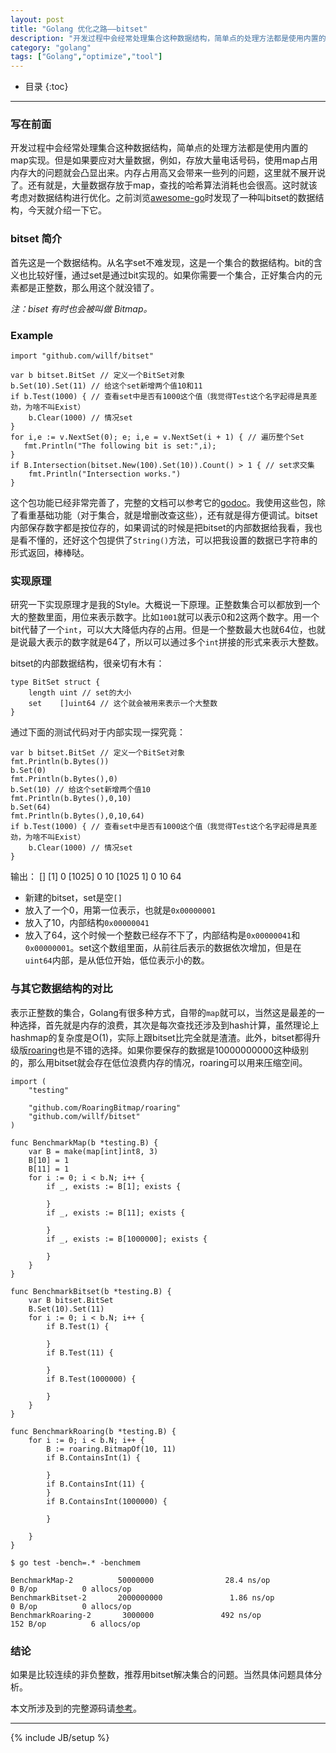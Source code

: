```yaml
---
layout: post
title: "Golang 优化之路——bitset"
description: "开发过程中会经常处理集合这种数据结构，简单点的处理方法都是使用内置的map实现。今天讲一种优化方式——bitset。"
category: "golang"
tags: ["Golang","optimize","tool"]
---
```


* 目录
{:toc}

---

### 写在前面

开发过程中会经常处理集合这种数据结构，简单点的处理方法都是使用内置的map实现。但是如果要应对大量数据，例如，存放大量电话号码，使用map占用内存大的问题就会凸显出来。内存占用高又会带来一些列的问题，这里就不展开说了。还有就是，大量数据存放于map，查找的哈希算法消耗也会很高。这时就该考虑对数据结构进行优化。之前浏览[awesome-go](http://awesome-go.com/)时发现了一种叫bitset的数据结构，今天就介绍一下它。

### bitset 简介

首先这是一个数据结构。从名字set不难发现，这是一个集合的数据结构。bit的含义也比较好懂，通过set是通过bit实现的。如果你需要一个集合，正好集合内的元素都是正整数，那么用这个就没错了。

*注：biset 有时也会被叫做 Bitmap。*

### Example

	import "github.com/willf/bitset"
	
	var b bitset.BitSet // 定义一个BitSet对象
	b.Set(10).Set(11) // 给这个set新增两个值10和11
	if b.Test(1000) { // 查看set中是否有1000这个值（我觉得Test这个名字起得是真差劲，为啥不叫Exist）
		b.Clear(1000) // 情况set
	}
	for i,e := v.NextSet(0); e; i,e = v.NextSet(i + 1) { // 遍历整个Set
	   fmt.Println("The following bit is set:",i);
	}
	if B.Intersection(bitset.New(100).Set(10)).Count() > 1 { // set求交集
		fmt.Println("Intersection works.")
	}
	
这个包功能已经非常完善了，完整的文档可以参考它的[godoc](https://godoc.org/github.com/willf/bitset)。我使用这些包，除了看重基础功能（对于集合，就是增删改查这些），还有就是得方便调试。bitset内部保存数字都是按位存的，如果调试的时候是把bitset的内部数据给我看，我也是看不懂的，还好这个包提供了`String()`方法，可以把我设置的数据已字符串的形式返回，棒棒哒。

### 实现原理

研究一下实现原理才是我的Style。大概说一下原理。正整数集合可以都放到一个大的整数里面，用位来表示数字。比如`1001`就可以表示0和2这两个数字。用一个bit代替了一个`int`，可以大大降低内存的占用。但是一个整数最大也就64位，也就是说最大表示的数字就是64了，所以可以通过多个`int`拼接的形式来表示大整数。

bitset的内部数据结构，很亲切有木有：

	type BitSet struct {
		length uint // set的大小
		set    []uint64 // 这个就会被用来表示一个大整数
	}
	
通过下面的测试代码对于内部实现一探究竟：

	var b bitset.BitSet // 定义一个BitSet对象
	fmt.Println(b.Bytes())
    b.Set(0)
    fmt.Println(b.Bytes(),0)
	b.Set(10) // 给这个set新增两个值10
    fmt.Println(b.Bytes(),0,10)
    b.Set(64)
	fmt.Println(b.Bytes(),0,10,64)
	if b.Test(1000) { // 查看set中是否有1000这个值（我觉得Test这个名字起得是真差劲，为啥不叫Exist）
		b.Clear(1000) // 情况set
	}
	
输出：
	[]
	[1] 0
	[1025] 0 10
	[1025 1] 0 10 64
	
+ 新建的bitset，set是空`[]`
+ 放入了一个0，用第一位表示，也就是`0x00000001`
+ 放入了10，内部结构`0x00000041`
+ 放入了64，这个时候一个整数已经存不下了，内部结构是`0x00000041`和`0x00000001`。set这个数组里面，从前往后表示的数据依次增加，但是在`uint64`内部，是从低位开始，低位表示小的数。

### 与其它数据结构的对比

表示正整数的集合，Golang有很多种方式，自带的`map`就可以，当然这是最差的一种选择，首先就是内存的浪费，其次是每次查找还涉及到hash计算，虽然理论上hashmap的复杂度是O(1)，实际上跟bitset比完全就是渣渣。此外，bitset都得升级版[roaring](//github.com/RoaringBitmap/roaring)也是不错的选择。如果你要保存的数据是10000000000这种级别的，那么用bitset就会存在低位浪费内存的情况，roaring可以用来压缩空间。

	import (
		"testing"

		"github.com/RoaringBitmap/roaring"
		"github.com/willf/bitset"
	)

	func BenchmarkMap(b *testing.B) {
		var B = make(map[int]int8, 3)
		B[10] = 1
		B[11] = 1
		for i := 0; i < b.N; i++ {
			if _, exists := B[1]; exists {

			}
			if _, exists := B[11]; exists {

			}
			if _, exists := B[1000000]; exists {

			}
		}
	}

	func BenchmarkBitset(b *testing.B) {
		var B bitset.BitSet
		B.Set(10).Set(11)
		for i := 0; i < b.N; i++ {
			if B.Test(1) {

			}
			if B.Test(11) {

			}
			if B.Test(1000000) {

			}
		}
	}

	func BenchmarkRoaring(b *testing.B) {
		for i := 0; i < b.N; i++ {
			B := roaring.BitmapOf(10, 11)
			if B.ContainsInt(1) {

			}
			if B.ContainsInt(11) {
			}
			if B.ContainsInt(1000000) {

			}

		}
	}
	
	$ go test -bench=.* -benchmem 
	
	BenchmarkMap-2          50000000                28.4 ns/op             0 B/op          0 allocs/op
	BenchmarkBitset-2       2000000000               1.86 ns/op            0 B/op          0 allocs/op
	BenchmarkRoaring-2       3000000               492 ns/op             152 B/op          6 allocs/op
	
### 结论

如果是比较连续的非负整数，推荐用bitset解决集合的问题。当然具体问题具体分析。

本文所涉及到的完整源码请[参考](https://github.com/mnhkahn/go_code/tree/master/bitset)。

---

{% include JB/setup %}
